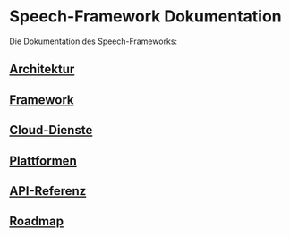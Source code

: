 # Speech-Framework Dokumentation

Die Dokumentation des Speech-Frameworks:

## [Architektur](./design/Design.md)

## [Framework](./framework/Framework.md)

## [Cloud-Dienste](./cloud/Cloud.md)

## [Plattformen](./platform/README.md)

## [API-Referenz](https://lingualogic.de/speech-framework/docs/latest/api)

## [Roadmap](./roadmap/Roadmap-2020.md)
